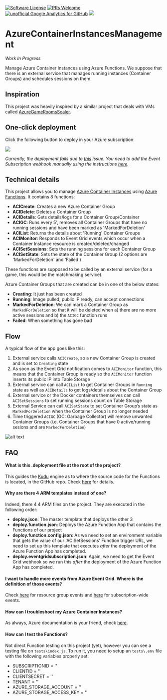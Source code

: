 [![Software License](https://img.shields.io/badge/license-MIT-brightgreen.svg?style=flat-square)](LICENSE)
[![PRs Welcome](https://img.shields.io/badge/PRs-welcome-brightgreen.svg?style=flat-square)](http://makeapullrequest.com)
[![unofficial Google Analytics for GitHub](https://gaforgithub.azurewebsites.net/api?repo=AzureContainerInstancesManagement)](https://github.com/dgkanatsios/gaforgithub)
![](https://img.shields.io/badge/status-alpha-red.svg)

# AzureContainerInstancesManagement
*Work In Progress*

Manage Azure Container Instances using Azure Functions. We suppose that there is an external service that manages running instances (Container Groups) and schedules sessions on them.

## Inspiration
This project was heavily inspired by a similar project that deals with VMs called [AzureGameRoomsScaler](https://github.com/PoisonousJohn/AzureGameRoomsScaler).

## One-click deployment

Click the following button to deploy in your Azure subscription:

<a href="https://portal.azure.com/#create/Microsoft.Template/uri/https%3A%2F%2Fraw.githubusercontent.com%2Fdgkanatsios%2FAzureContainerInstancesManagement%2Fmaster%2Fdeploy.json" target="_blank"><img src="http://azuredeploy.net/deploybutton.png"/></a>

*Currently, the deployment fails due to [this](https://github.com/dgkanatsios/AzureContainerInstancesManagement/issues/5) issue. You need to add the Event Subscription webhook manually using the instructions [here](https://docs.microsoft.com/en-us/azure/azure-functions/functions-bindings-event-grid#create-a-subscription).*

## Technical details

This project allows you to manage [Azure Container Instances](https://azure.microsoft.com/en-us/services/container-instances/) using [Azure Functions](https://azure.microsoft.com/en-us/services/functions/). It contains 8 functions:

- **ACICreate**: Creates a new Azure Container Group
- **ACIDelete**: Deletes a Container Group
- **ACIDetails**: Gets details/logs for a Container Group/Container
- **ACIGC**: Runs every 5', removes all Container Groups that have no running sessions and have been marked as 'MarkedForDeletion'
- **ACIList**: Returns the details about 'Running' Container Groups
- **ACIMonitor**: Responds to Event Grid events which occur when a Container Instance resource is created/deleted/changed
- **ACISetSessions**: Sets the running sessions for each Container Group
- **ACISetState**: Sets the state of the Container Group (2 options are 'MarkedForDeletion' and 'Failed')

These functions are supposed to be called by an external service (for a game, this would be the matchmaking service).

Azure Container Groups that are created can be in one of the below states:

- **Creating**: It just has been created
- **Running**: Image pulled, public IP ready, can accept connections
- **MarkedForDeletion**: We can mark a Container Group as `MarkedForDeletion` so that it will be deleted when a) there are no more active sessions and b) the `ACIGC` function runs
- **Failed**: When something has gone bad

## Flow

A typical flow of the app goes like this:

1. External service calls `ACICreate`, so a new Container Group is created and is set to `Creating` state
2. As soon as the Event Grid notification comes to `ACIMonitor` function, this means that the Container Group is ready so the `ACIMonitor` function inserts its public IP into Table Storage
3. External service can call `ACIList` to get Container Groups in `Running` state as well as `ACIDetails` to get logs/details about the Container Group
4. External service or the Docker containers themselves can call `ACISetSessions` to set running sessions count on Table Storage
5. External Service can call `ACISetState` to set Container Group’s state as `MarkedForDeletion` when the Container Group is no longer needed
6. Time triggered `ACIGC` (GC: Garbage Collector) will remove unwanted Container Groups (i.e. Container Groups that have 0 active/running sesions and are `MarkedForDeletion`)

![alt text](media/states.png "States and Transition")

## FAQ

#### What is this **.deployment** file at the root of the project?
This guides the [Kudu](https://github.com/projectkudu/kudu) engine as to where the source code for the Functions is located, in the GitHub repo. Check [here](https://github.com/projectkudu/kudu/wiki/Customizing-deployments) for details.

#### Why are there 4 ARM templates instead of one?
Indeed, there 4 4 ARM files on the project. They are executed in the following order:
- **deploy.json**: The master template that deploys the other 3
- **deploy.function.json**: Deploys the Azure Function App that contains the Functions of our project
- **deploy.function.config.json**: As we need to set an environment variable that gets the value of our 'ACISetSessions' Function trigger URL, we need to set up this template that executes *after* the deployment of the Azure Function App has completed.
- **deploy.eventgridsubscription.json**: Again, we need to get the Event Grid webhook so we run this *after* the deployment of the Azure Function App has completed.

#### I want to handle more events from Azure Event Grid. Where is the definition of those events?
Check [here](https://docs.microsoft.com/en-us/azure/event-grid/event-schema-resource-groups) for resource group events and [here](https://docs.microsoft.com/en-us/azure/event-grid/event-schema-subscriptions) for subscription-wide events.

#### How can I troubleshoot my Azure Container Instances?
As always, Azure documentation is your friend, check [here](https://docs.microsoft.com/en-us/azure/container-instances/container-instances-troubleshooting).

#### How can I test the Functions?
Not direct Function testing on this project (yet), however you can see a testing file on `tests\index.js`. To run it, you need to setup an `tests\.env` file with the following variables properly set:

- SUBSCRIPTIONID = ''
- CLIENTID = ''
- CLIENTSECRET = ''
- TENANT = ''
- AZURE_STORAGE_ACCOUNT = ''
- AZURE_STORAGE_ACCESS_KEY = ''